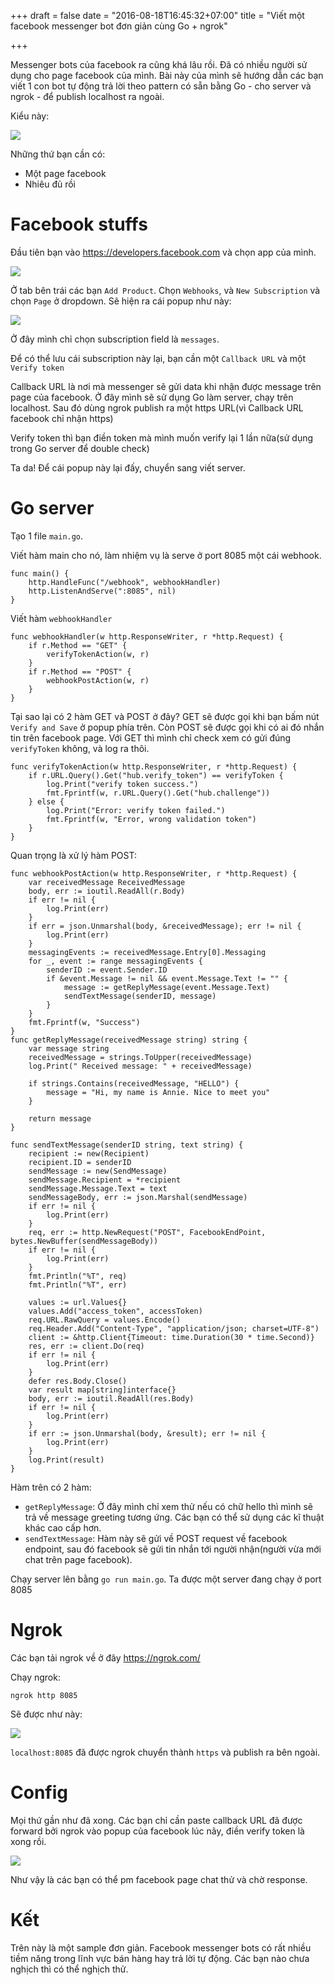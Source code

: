 +++
draft = false
date = "2016-08-18T16:45:32+07:00"
title = "Viết một facebook messenger bot đơn giản cùng Go + ngrok"

+++

Messenger bots của facebook ra cũng khá lâu rồi. Đã có nhiều người sử dụng cho page facebook của mình. Bài này của mình sẽ hướng dẫn các bạn viết 1 con bot tự động trả lời theo pattern có sẵn bằng Go - cho server và ngrok - để publish localhost ra ngoài.

Kiểu này:

<img src="https://s3-ap-southeast-1.amazonaws.com/kipalog.com/Screen%20Shot%202016-07-08%20at%201.43.47%20PM.png_tigvw7dimg" class="img-center" />

Những thứ bạn cần có:

- Một page facebook
- Nhiêu đủ rồi


# Facebook stuffs
Đầu tiên bạn vào https://developers.facebook.com và chọn app của mình.

<img src="https://s3-ap-southeast-1.amazonaws.com/kipalog.com/Screen%20Shot%202016-07-08%20at%201.49.49%20PM.png_bectpu8v2e" class="img-center"/>

Ở tab bên trái các bạn `Add Product`. Chọn `Webhooks`, và `New Subscription` và chọn `Page` ở dropdown. Sẽ hiện ra cái popup như này:

<img src="https://s3-ap-southeast-1.amazonaws.com/kipalog.com/Screen%20Shot%202016-07-08%20at%201.51.56%20PM.png_4suocqh1zi" class="img-center"/>

Ở đây mình chỉ chọn subscription field là `messages`.


Để có thể lưu cái subscription này lại, bạn cần một `Callback URL` và một `Verify token`

Callback URL là nơi mà messenger sẽ gửi data khi nhận được message trên page của facebook.
Ở đây mình sẽ sử dụng Go làm server, chạy trên localhost. Sau đó dùng ngrok publish ra một https URL(vì Callback URL facebook chỉ nhận https)

Verify token thì bạn điền token mà mình muốn verify lại 1 lần nữa(sử dụng trong Go server để double check)

Ta da! Để cái popup này lại đấy, chuyển sang viết server.

# Go server
Tạo 1 file `main.go`.

Viết hàm main cho nó, làm nhiệm vụ là serve ở port 8085 một cái webhook.

```
func main() {
	http.HandleFunc("/webhook", webhookHandler)
	http.ListenAndServe(":8085", nil)
}

```
Viết hàm `webhookHandler`

```
func webhookHandler(w http.ResponseWriter, r *http.Request) {
	if r.Method == "GET" {
		verifyTokenAction(w, r)
	}
	if r.Method == "POST" {
		webhookPostAction(w, r)
	}
}
```

Tại sao lại có 2 hàm GET và POST ở đây? GET sẽ được gọi khi bạn bấm nút `Verify and Save` ở popup phía trên. Còn POST sẽ được gọi khi có ai đó nhắn tin trên facebook page. Với GET thì mình chỉ check xem có gửi đúng `verifyToken` không, và log ra thôi.

```
func verifyTokenAction(w http.ResponseWriter, r *http.Request) {
	if r.URL.Query().Get("hub.verify_token") == verifyToken {
		log.Print("verify token success.")
		fmt.Fprintf(w, r.URL.Query().Get("hub.challenge"))
	} else {
		log.Print("Error: verify token failed.")
		fmt.Fprintf(w, "Error, wrong validation token")
	}
}
```

Quan trọng là xử lý hàm POST:
```
func webhookPostAction(w http.ResponseWriter, r *http.Request) {
	var receivedMessage ReceivedMessage
	body, err := ioutil.ReadAll(r.Body)
	if err != nil {
		log.Print(err)
	}
	if err = json.Unmarshal(body, &receivedMessage); err != nil {
		log.Print(err)
	}
	messagingEvents := receivedMessage.Entry[0].Messaging
	for _, event := range messagingEvents {
		senderID := event.Sender.ID
		if &event.Message != nil && event.Message.Text != "" {
			message := getReplyMessage(event.Message.Text)
			sendTextMessage(senderID, message)
		}
	}
	fmt.Fprintf(w, "Success")
}
func getReplyMessage(receivedMessage string) string {
	var message string
	receivedMessage = strings.ToUpper(receivedMessage)
	log.Print(" Received message: " + receivedMessage)

    if strings.Contains(receivedMessage, "HELLO") {
		message = "Hi, my name is Annie. Nice to meet you"
	}

	return message
}

func sendTextMessage(senderID string, text string) {
	recipient := new(Recipient)
	recipient.ID = senderID
	sendMessage := new(SendMessage)
	sendMessage.Recipient = *recipient
	sendMessage.Message.Text = text
	sendMessageBody, err := json.Marshal(sendMessage)
	if err != nil {
		log.Print(err)
	}
	req, err := http.NewRequest("POST", FacebookEndPoint, bytes.NewBuffer(sendMessageBody))
	if err != nil {
		log.Print(err)
	}
	fmt.Println("%T", req)
	fmt.Println("%T", err)

	values := url.Values{}
	values.Add("access_token", accessToken)
	req.URL.RawQuery = values.Encode()
	req.Header.Add("Content-Type", "application/json; charset=UTF-8")
	client := &http.Client{Timeout: time.Duration(30 * time.Second)}
	res, err := client.Do(req)
	if err != nil {
		log.Print(err)
	}
	defer res.Body.Close()
	var result map[string]interface{}
	body, err := ioutil.ReadAll(res.Body)
	if err != nil {
		log.Print(err)
	}
	if err := json.Unmarshal(body, &result); err != nil {
		log.Print(err)
	}
	log.Print(result)
}
```

Hàm trên có 2 hàm:
- `getReplyMessage`: Ở đây mình chỉ xem thử nếu có chữ hello thì mình sẽ trả về message greeting tương ứng. Các bạn có thể sử dụng các kĩ thuật khác cao cấp hơn.
- `sendTextMessage`: Hàm này sẽ gửi về POST request về facebook endpoint, sau đó facebook sẽ gửi tin nhắn tới người nhận(người vừa mới chat trên page facebook).

Chạy server lên bằng `go run main.go`. Ta được một server đang chạy ở port 8085

# Ngrok

Các bạn tải ngrok về ở đây https://ngrok.com/

Chạy ngrok:
```
ngrok http 8085
```
Sẽ được như này:

<img src="https://s3-ap-southeast-1.amazonaws.com/kipalog.com/Screen%20Shot%202016-07-08%20at%202.39.47%20PM.png_95j7zf1bgb" class="img-center"/>

`localhost:8085` đã được ngrok chuyển thành `https` và publish ra bên ngoài.


# Config

Mọi thứ gần như đã xong. Các bạn chỉ cần paste callback URL đã được forward bởi ngrok vào popup của facebook lúc nãy, điền verify token là xong rồi.

<img src="https://s3-ap-southeast-1.amazonaws.com/kipalog.com/Screen%20Shot%202016-07-08%20at%202.43.19%20PM.png_oe8usmiac8" class="img-center"/>

Như vậy là các bạn có thể pm facebook page chat thử và chờ response.

# Kết
Trên này là một sample đơn giản. Facebook messenger bots có rất nhiều tiềm năng trong lĩnh vực bán hàng hay trả lời tự động. Các bạn nào chưa nghịch thì có thể nghịch thử.



